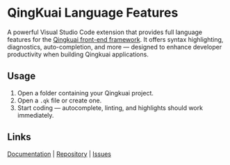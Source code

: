 # QingKuai Language Features

A powerful Visual Studio Code extension that provides full language features for the [Qingkuai front-end framework](https://qingkuai.dev). It offers syntax highlighting, diagnostics, auto-completion, and more — designed to enhance developer productivity when building Qingkuai applications.

## Usage

1. Open a folder containing your Qingkuai project.
2. Open a `.qk` file or create one.
3. Start coding — autocomplete, linting, and highlights should work immediately.

## Links

[Documentation](https://qingkuai.dev) | [Repository](https://github.com/qingkuai-js/qingkuai) | [Issues](https://github.com/qingkuai-js/qingkuai/issues)
